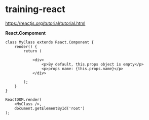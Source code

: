 # training-react

https://reactjs.org/tutorial/tutorial.html

**React.Compoment**
```
class MyClass extends React.Component {
    render() {
        return (
            
            <div>
                <p>By default, this.props object is empty</p>
                <p>props name: {this.props.name}</p>
            </div>
            
        );
    }
}

ReactDOM.render(
    <MyClass />,
    document.getElementById('root')
);
```